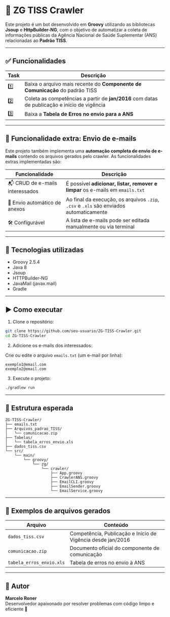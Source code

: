 # 🤖 ZG TISS Crawler

Este projeto é um bot desenvolvido em **Groovy** utilizando as bibliotecas **Jsoup** e **HttpBuilder-NG**, com o objetivo de automatizar a coleta de informações públicas da Agência Nacional de Saúde Suplementar (ANS) relacionadas ao **Padrão TISS**.

---

## ✅ Funcionalidades

| Task | Descrição |
|------|-----------|
| 1️⃣ | Baixa o arquivo mais recente do **Componente de Comunicação** do padrão TISS |
| 2️⃣ | Coleta as competências a partir de **jan/2016** com datas de publicação e início de vigência |
| 3️⃣ | Baixa a **Tabela de Erros no envio para a ANS** |

---

## 📨 Funcionalidade extra: Envio de e-mails

Este projeto também implementa uma **automação completa de envio de e-mails** contendo os arquivos gerados pelo crawler. As funcionalidades extras implementadas são:

| Funcionalidade                  | Descrição                                                                 |
|--------------------------------|---------------------------------------------------------------------------|
| 📬 CRUD de e-mails interessados | É possível **adicionar, listar, remover e limpar** os e-mails em `emails.txt` |
| 📎 Envio automático de anexos   | Ao final da execução, os arquivos `.zip`, `.csv` e `.xls` são enviados automaticamente |
| 🛠️ Configurável                 | A lista de e-mails pode ser editada manualmente ou via terminal           |

---

## 🚀 Tecnologias utilizadas

- Groovy 2.5.4  
- Java 8  
- Jsoup  
- HTTPBuilder-NG  
- JavaMail (javax.mail)  
- Gradle  

---

## ▶️ Como executar

1. Clone o repositório:

```bash
git clone https://github.com/seu-usuario/ZG-TISS-Crawler.git
cd ZG-TISS-Crawler
```

2. Adicione os e-mails dos interessados:

Crie ou edite o arquivo `emails.txt` (um e-mail por linha):

```
exemplo1@email.com
exemplo2@email.com
```

3. Execute o projeto:

```bash
./gradlew run
```

---

## 📁 Estrutura esperada

```
ZG-TISS-Crawler/
├── emails.txt
├── Arquivos_padrao_TISS/
│   └── comunicacao.zip
├── Tabelas/
│   └── tabela_erros_envio.xls
├── dados_tiss.csv
└── src/
    └── main/
        └── groovy/
            └── zg/
                └── crawler/
                    ├── App.groovy
                    ├── CrawlerANS.groovy
                    ├── EmailCLI.groovy
                    ├── EmailSender.groovy
                    └── EmailService.groovy
```

---

## 📄 Exemplos de arquivos gerados

| Arquivo                 | Conteúdo                                                      |
|-------------------------|---------------------------------------------------------------|
| `dados_tiss.csv`        | Competência, Publicação e Início de Vigência desde jan/2016   |
| `comunicacao.zip`       | Documento oficial do componente de comunicação                |
| `tabela_erros_envio.xls`| Tabela de erros no envio à ANS                                |

---

## 👤 Autor

**Marcelo Roner**  
Desenvolvedor apaixonado por resolver problemas com código limpo e eficiente 🚀
